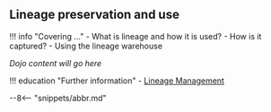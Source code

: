<!-- SPDX-License-Identifier: CC-BY-4.0 -->
<!-- Copyright Contributors to the Egeria project. -->


## Lineage preservation and use

!!! info "Covering ..."
    - What is lineage and how it is used?
    - How is it captured?
    - Using the lineage warehouse

*Dojo content will go here*

!!! education "Further information"
    - [Lineage Management](/features/lineage-management/overview)

--8<-- "snippets/abbr.md"